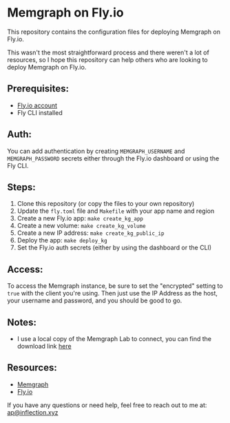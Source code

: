 # Memgraph on Fly.io

This repository contains the configuration files for deploying Memgraph on Fly.io.

This wasn't the most straightforward process and there weren't a lot of resources, so I hope this repository can help others who are looking to deploy Memgraph on Fly.io.

## Prerequisites:
- [Fly.io account](https://fly.io/)
- Fly CLI installed

## Auth:
You can add authentication by creating `MEMGRAPH_USERNAME` and `MEMGRAPH_PASSWORD` secrets either through the Fly.io dashboard or using the Fly CLI.

## Steps:
1. Clone this repository (or copy the files to your own repository)
2. Update the `fly.toml` file and `Makefile` with your app name and region
2. Create a new Fly.io app: `make create_kg_app`
3. Create a new volume: `make create_kg_volume`
4. Create a new IP address: `make create_kg_public_ip`
5. Deploy the app: `make deploy_kg`
6. Set the Fly.io auth secrets (either by using the dashboard or the CLI)

## Access:
To access the Memgraph instance, be sure to set the "encrypted" setting to `true` with the client you're using. Then just use the IP Address as the host, your username and password, and you should be good to go.

## Notes:
- I use a local copy of the Memgraph Lab to connect, you can find the download link [here](https://memgraph.com/download)

## Resources:
- [Memgraph](https://memgraph.com/)
- [Fly.io](https://fly.io/)

If you have any questions or need help, feel free to reach out to me at: [ap@inflection.xyz](mailto:ap@inflection.xyz)
